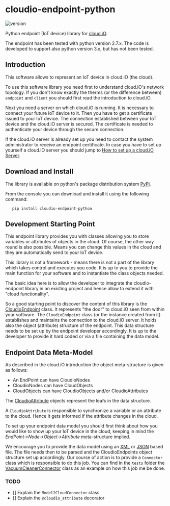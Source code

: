# cloudio-endpoint-python
![version](https://img.shields.io/pypi/v/cloudio-endpoint-python.svg)

Python endpoint (IoT device) library for [cloud.iO](https://cloudio.hevs.ch).

The endpoint has been tested with python version 2.7.x. The code is developed to 
support also python version 3.x, but has not been tested. 

## Introduction

This software allows to represent an IoT device in cloud.iO (the cloud). 

To use this software library you need first to understand cloud.iO's network topology. If 
you don't know exactly the therms (or the difference between) `endpoint` and `client` you
should first read the introduction to cloud.iO. 

Next you need a server on which cloud.iO is running. It is necessary to connect your future IoT
device to it. Then you have to get a certificate issued to your IoT device. The connection
established between your IoT device and the cloud.iO server is secured. The certificate is
needed to authenticate your device through the secure connection.

If the cloud.iO server is already set up you need to contact the system administrator to 
receive an endpoint certificate. In case you have to set up yourself a cloud.iO server you 
should jump to 
[How to set up a cloud.iO Server](https://github.com/cloudio-project/cloudio-documentation/blob/master/ServerSetup.md).

## Download and Install
The library is available on python's package distribution system [PyPi](https://pypi.python.org/).

From the console you can download and install it using the following command:

```
   pip install cloudio-endpoint-python
```

## Development Starting Point

This endpoint library provides you with classes allowing you to store variables or 
attributes of objects in the cloud. Of course, the other way round is also possible. 
Means you can change this values in the cloud and they are automatically send to your
IoT device.
 
This library is not a framework - means there is not a part of the library which takes
control and executes you code. It is up to you to provide the main function for your
software and to instantiate the class objects needed.

The basic idea here is to allow the developer to integrate the cloudio-endpoint library
in an existing project and hence allow to extend it with "cloud functionality".

So a good starting point to discover the content of this library is the 
[CloudioEndpoint](https://github.com/cloudio-project/cloudio-documentation/blob/master/ServerSetup.md)
class. It represents "the door" to cloud.iO seen from within your software. The 
`CloudioEndpoint` class (or the instance created from it) establishes and maintains 
the connection to the cloud.iO server. It holds also the object (attribute) 
structure of the endpoint. This data structure needs to be set up by the endpoint 
developer accordingly. It is up to the developer to provide it hard coded or via a
file containing the data model.

## Endpoint Data Meta-Model
As described in the cloud.iO introduction the object meta-structure is given as 
follows: 
 - An EndPoint can have CloudioNodes
 - CloudioNodes can have CloudObjects
 - CloudObjects can have CloudioObjects and/or CloudioAttributes

The 
[CloudioAttribute](https://github.com/cloudio-project/cloudio-endpoint-python/blob/master/src/cloudio/cloudio_attribute.py)
objects represent the leafs in the data structure. 

A `CloudioAttribute` is responsible to synchronize a variable or an attribute to
the cloud. Hence it gets informed if the attribute changes in the cloud.

To set up your endpoint data model you should first think about how you would like to 
show up your IoT device in the cloud, keeping in mind the _EndPoint->Node->Object->Attribute_
meta-structure implied.

We encourage you to provide the data model using an [XML](https://en.wikipedia.org/wiki/XML) or 
[JSON](https://en.wikipedia.org/wiki/JSON) based file. The file needs
then to be parsed and the CloudioEndpoints object structure set up accordingly. Our course
of action is to provide a `Connector` class which is responsible to do this job. You can
find in the `tests` folder the 
[VacuumCleanerConnector](https://github.com/cloudio-project/cloudio-endpoint-python/blob/master/tests/cloudio/connector/vacuumcleaner_connector.py)
class as an example on how this job me be done.

### TODO
- [] Explain the `Model2CloudConnector` class
- [] Explain the `@cloudio_attribute` decorator
